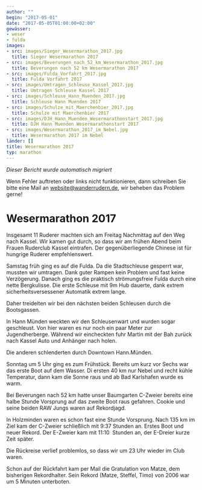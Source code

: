 ```yaml
---
author: ""
begin: "2017-05-01"
date: "2017-05-05T01:00:00+02:00"
gewässer:
- weser
- fulda
images:
- src: images/Sieger_Wesermarathon_2017.jpg
  title: Sieger Wesermarathon 2017
- src: images/Beverungen_nach_52_km_Wesermarathon_2017.jpg
  title: Beverungen nach 52 km Wesermarathon 2017
- src: images/Fulda_Vorfahrt_2017.jpg
  title: Fulda Vorfahrt 2017
- src: images/Umtragen_Schleuse_Kassel_2017.jpg
  title: Umtragen Schleuse Kassel 2017
- src: images/Schleuse_Hann_Muenden_2017.jpg
  title: Schleuse Hann Muenden 2017
- src: images/Schulze_mit_Maerchenbier_2017.jpg
  title: Schulze mit Maerchenbier 2017
- src: images/DJH_Hann_Muenden_Wesermarathonstart_2017.jpg
  title: DJH Hann Muenden Wesermarathonstart 2017
- src: images/Wesermarathon_2017_im_Nebel.jpg
  title: Wesermarathon 2017 im Nebel
länder: []
title: Wesermarathon 2017
typ: marathon
---
```



*Dieser Bericht wurde automatisch migriert*

Wenn Fehler auftreten oder links nicht funktionieren, dann schreiben Sie bitte eine Mail an website@wanderrudern.de, wir beheben das Problem gerne!



# Wesermarathon 2017


Insgesamt 11 Ruderer machten sich am Freitag Nachmittag auf den Weg nach Kassel. Wir kamen gut durch, so dass wir am frühen Abend beim Frauen Ruderclub Kassel eintrafen. Der gegenüberliegende Chinese ist für hungrige Ruderer empfehlenswert.

Samstag früh ging es auf die Fulda. Da die Stadtschleuse gesperrt war, mussten wir umtragen. Dank guter Rampen kein Problem und fast keine Verzögerung. Danach ging es die praktisch strömungsfreie Fulda durch eine nette Bergkulisse. Die erste Schleuse mit 9m Hub dauerte, dank extrem sicherheitsversessener Automatik extrem lange.

Daher treidelten wir bei den nächsten beiden Schleusen durch die Bootsgassen.

In Hann Münden weckten wir den Schleusenwart und wurden sogar geschleust. Von hier waren es nur noch ein paar Meter zur Jugendherberge. Während wir eincheckten fuhr Martin mit der Bah zurück nach Kassel Auto und Anhänger nach holen.

Die anderen schlenderten durch Downtown Hann.Münden.

Sonntag um 5 Uhr ging es zum Frühstück. Bereits um kurz vor Sechs war das erste Boot auf dem Wasser. Di ersten 40 km nur Nebel und recht kühle Temperatur, dann kam die Sonne raus und ab Bad Karlshafen wurde es warm.

Bei Beverungen nach 52 km hatte unser Baumgarten C-Zweier bereits eine halbe Stunde Vorsprung auf das zweite Boot raus gefahren. Cookie und seine beiden RAW Jungs waren auf Rekordjagd.

In Holzminden waren es schon fast eine Stunde Vorsprung. Nach 135 km im Ziel kam der C-Zweier schließlich mit 9:37 Stunden an. Erstes Boot und neuer Rekord. Der E-Zweier kam mit 11:10  Stunden an, der E-Dreier kurze Zeit später.

Die Rückreise verlief problemlos, so dass wir um 23 Uhr wieder im Club waren.

Schon auf der Rückfahrt kam per Mail die Gratulation von Matze, dem bisherigen Rekordhalter. Sein Rekord (Matze, Steffel, Timo) von 2006 war um 5 Minuten unterboten.